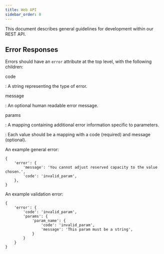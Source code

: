 ```yaml
---
title: Web API
sidebar_order: 0
---
```


This document describes general guidelines for development within our
REST API.

Error Responses
---------------

Errors should have an `error` attribute at the top level, with the
following children:

code

: A string representing the type of error.

message

: An optional human readable error message.

params

: A mapping containing additional error information specific to
parameters.

: Each value should be a mapping with a code (required) and message
(optional).

An example general error:

``` 
{
    'error': {
        'message': 'You cannot adjust reserved capacity to the value chosen.',
        'code': 'invalid_param',
    },
}
```

An example validation error:

```
{
    'error': {
        'code': 'invalid_param',
        'params': {
            'param_name': {
                'code': 'invalid_param',
                'message': 'This param must be a string',
            }
        }
    }
}
```
